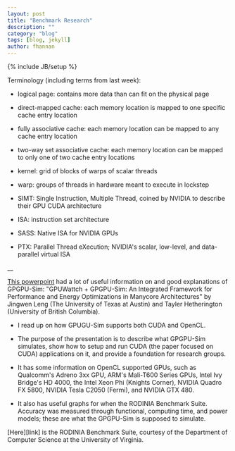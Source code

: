 ```yaml
---
layout: post
title: "Benchmark Research"
description: ""
category: "blog"
tags: [blog, jekyll]
author: fhannan
---
```

{% include JB/setup %}


Terminology (including terms from last week):

- logical page: contains more data than can fit on the physical page

- direct-mapped cache: each memory location is mapped to one specific cache entry location

- fully associative cache: each memory location can be mapped to any cache entry location

- two-way set associative cache: each memory location can be mapped to only one of two cache entry locations

- kernel: grid of blocks of warps of scalar threads

- warp: groups of threads in hardware meant to execute in lockstep

- SIMT: Single Instruction, Multiple Thread, coined by NVIDIA to describe their GPU CUDA architecture

- ISA: instruction set architecture

- SASS: Native ISA for NVIDIA GPUs

- PTX: Parallel Thread eXecution; NVIDIA's scalar, low-level, and data-parallel virtual ISA

__

[This powerpoint][ppt] had a lot of useful information on and good explanations of GPGPU-Sim: "GPUWattch + GPGPU-Sim: An Integrated Framework for Performance and Energy Optimizations in Manycore Architectures" by Jingwen Leng (The University of Texas at Austin) and Tayler Hetherington (University of British Columbia).

[ppt]: http://gpuwattch.ece.utexas.edu/resources/workshop/ispass-2013/slides/ISPASS_Tutorial_GPGPUSIM.pdf

- I read up on how GPUGU-Sim supports both CUDA and OpenCL.

- The purpose of the presentation is to describe what GPGPU-Sim simulates, show how to setup and run CUDA (the paper focused on CUDA) applications on it, and provide a foundation for research groups.

- It has some information on OpenCL supported GPUs, such as Qualcomm's Adreno 3xx GPU, ARM's Mali-T600 Series GPUs, Intel Ivy Bridge's HD 4000, the Intel Xeon Phi (Knights Corner), NVIDIA Quadro FX 5800, NVIDIA Tesla C2050 (Fermi), and NVIDIA GTX 480.

- It also has useful graphs for when the RODINIA Benchmark Suite. Accuracy was measured through functional, computing time, and power models; these are what the GPGPU-Sim is supposed to simulate.

[Here][link] is the RODINIA Benchmark Suite, courtesy of the Department of Computer Science at the University of Virginia.

